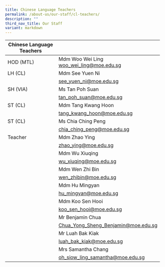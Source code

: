```yaml
---
title: Chinese Language Teachers
permalink: /about-us/our-staff/cl-teachers/
description: ""
third_nav_title: Our Staff
variant: markdown
---
```

| Chinese  Language Teachers | |
| -------- | -------- |
| HOD (MTL)| Mdm Woo Wei Ling   <br>woo_wei_ling@moe.edu.sg |     |
| LH (CL)    | Mdm See Yuen Ni     |     |
|      | see_yuen_ni@moe.edu.sg |     |
| SH (VIA)    | Ms Tan Poh Suan     |     |
|     | tan_poh_suan@moe.edu.sg   |     |
| ST (CL)| Mdm Tang Kwang Hoon   |   |
| | tang_kwang_hoon@moe.edu.sg  |   |
| ST (CL)| Ms Chia Ching Peng  |   |
| | chia_ching_peng@moe.edu.sg   |   |
|Teacher | Mdm Zhao Ying  |   |
| | zhao_ying@moe.edu.sg  |   |
| | Mdm Wu Xiuqing  |   |
| | wu_xiuqing@moe.edu.sg  |   |
| | Mdm Wen Zhi Bin  |   |
| | wen_zhibin@moe.edu.sg  |   |
| | Mdm Hu Mingyan  |   |
| | hu_mingyan@moe.edu.sg  |   |
| | Mdm Koo Sen Hooi  |   |
| | koo_sen_hooi@moe.edu.sg  |   |
| | Mr Benjamin Chua  |   |
| | Chua_Yong_Sheng_Benjamin@moe.edu.sg |   |
| | Mr Luah Bak Kiak|   |
| | luah_bak_kiak@moe.edu.sg  |   |
| | Mrs Samantha Chang   |   |
| | oh_siow_ling_samantha@moe.edu.sg  |   |